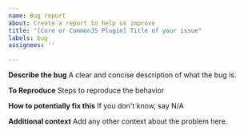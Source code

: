 ```yaml
---
name: Bug report
about: Create a report to help us improve
title: "[Core or CommonJS Plugin] Title of your issue"
labels: bug
assignees: ''

---
```


**Describe the bug**
A clear and concise description of what the bug is.

**To Reproduce**
Steps to reproduce the behavior

**How to potentially fix this**
If you don't know, say N/A

**Additional context**
Add any other context about the problem here.
